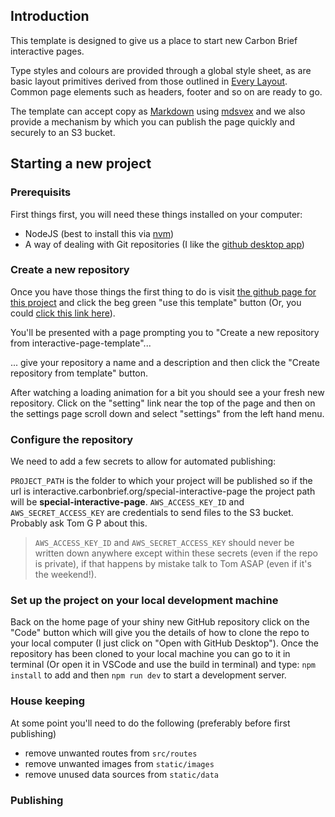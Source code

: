 ## Introduction

This template is designed to give us a place to start new Carbon Brief interactive pages. 

Type styles and colours are provided through a global style sheet, as are basic layout primitives derived from those outlined in [Every Layout](https://every-layout.dev/layouts/). Common page elements such as headers, footer and so on are ready to go.

The template can accept copy as [Markdown](https://daringfireball.net/projects/markdown/) using [mdsvex](https://mdsvex.com/docs/) and we also provide a mechanism by which you can publish the page quickly and securely to an S3 bucket.

## Starting a new project

### Prerequisits

First things first, you will need these things installed on your computer:
 * NodeJS (best to install this via [nvm](https://github.com/nvm-sh/nvm))
 * A way of dealing with Git repositories (I like the [github desktop app](https://desktop.github.com/))

### Create a new repository

Once you have those things the first thing to do is visit [the github page for this project](https://github.com/carbonbrief/interactive-page-template) and click the beg green "use this template" button (Or, you could [click this link here](https://github.com/carbonbrief/interactive-page-template/generate)).

You'll be presented with a page prompting you to "Create a new repository from interactive-page-template"...

... give your repository a name and a description and then click the "Create repository from template" button.

After watching a loading animation for a bit you should see a your fresh new repository. Click on the "setting" link near the top of the page and then on the settings page scroll down and select "settings" from the left hand menu.

### Configure the repository

We need to add a few secrets to allow for automated publishing:

`PROJECT_PATH` is the folder to which your project will be published so if the url is interactive.carbonbrief.org/special-interactive-page the project path will be __special-interactive-page__.
`AWS_ACCESS_KEY_ID` and  `AWS_SECRET_ACCESS_KEY` are credentials to send files to the S3 bucket. Probably ask Tom G P about this.

> `AWS_ACCESS_KEY_ID` and  `AWS_SECRET_ACCESS_KEY` should never be written down anywhere except within these secrets (even if the repo is private), if that happens by mistake talk to Tom ASAP (even if it's the weekend!).

### Set up the project on your local development machine

Back on the home page of your shiny new GitHub repository click on the "Code" button which will give you the details of how to clone the repo to your local computer (I just click on "Open with GitHub Desktop"). Once the repository has been cloned to your local machine you can go to it in terminal (Or open it in VSCode and use the build in terminal) and type:  `npm install` to add  and then `npm run dev` to start a development server.

### House keeping

At some point you'll need to do the following (preferably before first publishing)
 * remove unwanted routes from `src/routes`
 * remove unwanted images from `static/images`
 * remove unused data sources from `static/data`

### Publishing

